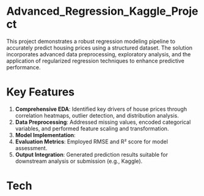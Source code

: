 # Advanced_Regression_Kaggle_Project
This project demonstrates a robust regression modeling pipeline to accurately predict housing prices using a structured dataset. The solution incorporates advanced data preprocessing, exploratory analysis, and the application of regularized regression techniques to enhance predictive performance.

# Key Features
1. **Comprehensive EDA**: Identified key drivers of house prices through correlation heatmaps, outlier detection, and distribution analysis.
2. **Data Preprocessing**: Addressed missing values, encoded categorical variables, and performed feature scaling and transformation.
3. **Model Implementation**:
4. **Evaluation Metrics**: Employed RMSE and R² score for model assessment.
5. **Output Integration**: Generated prediction results suitable for downstream analysis or submission (e.g., Kaggle).

# Tech
